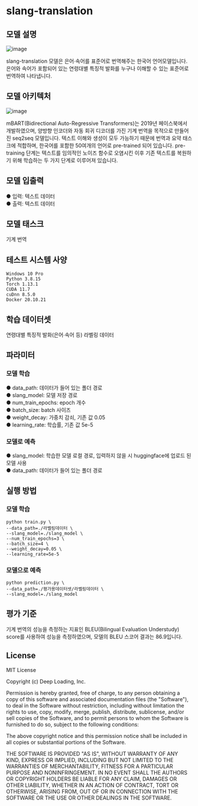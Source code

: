 # slang-translation

## 모델 설명
![image](https://user-images.githubusercontent.com/59904000/212801767-34924e5d-588d-41ac-918f-1b39b8a4d241.png)

slang-translation 모델은 은어∙속어를 표준어로 번역해주는 한국어 언어모델입니다. 은어와 속어가 포함되어 있는 연령대별 특징적 발화를 누구나 이해할 수 있는 표준어로 번역하여 나타냅니다. 

## 모델 아키텍처
![image](https://user-images.githubusercontent.com/59904000/212256214-6749fb35-f0c2-4d83-a00a-49be7faa7ef2.png)

mBART(Bidirectional Auto-Regressive Transformers)는 2019년 페이스북에서 개발하였으며, 양방향 인코더와 자동 회귀 디코더를 가진 기계 번역을 목적으로 만들어진 seq2seq 모델입니다. 텍스트 이해와 생성이 모두 가능하기 때문에 번역과 요약 태스크에 적합하며, 한국어를 포함한 50여개의 언어로 pre-trained 되어 있습니다. pre-training 단계는 텍스트를 임의적인 노이즈 함수로 오염시킨 이후 기존 텍스트를 복원하기 위해 학습하는 두 가지 단계로 이루어져 있습니다. 

## 모델 입출력
● 입력: 텍스트 데이터  
● 출력: 텍스트 데이터  
 
## 모델 태스크
기계 번역   

## 테스트 시스템 사양
```
Windows 10 Pro
Python 3.8.15
Torch 1.13.1
CUDA 11.7
cuDnn 8.5.0
Docker 20.10.21
```

## 학습 데이터셋
연령대별 특징적 발화(은어∙속어 등) 라벨링 데이터   

## 파라미터
### 모델 학습  
● data_path: 데이터가 들어 있는 폴더 경로   
● slang_model: 모델 저장 경로   
● num_train_epochs: epoch 개수     
● batch_size: batch 사이즈    
● weight_decay: 가중치 감쇠, 기존 값 0.05  
● learning_rate: 학습률, 기존 값 5e-5    
### 모델로 예측
● slang_model: 학습한 모델 로컬 경로, 입력하지 않을 시 huggingface에 업로드 된 모델 사용    
● data_path: 데이터가 들어 있는 폴더 경로   


## 실행 방법
### 모델 학습 
```
python train.py \
--data_path=./라벨링데이터 \
--slang_model=./slang_model \
--num_train_epochs=3 \
--batch_size=4 \
--weight_decay=0.05 \
--learning_rate=5e-5 
```  
### 모델으로 예측 
```
python prediction.py \
--data_path=./평가용데이터셋/라벨링데이터 \
--slang_model=./slang_model 
```  

## 평가 기준
기계 번역의 성능을 측정하는 지표인 BLEU(Bilingual Evaluation Understudy) score를 사용하여 성능을 측정하였으며, 모델의 BLEU 스코어 결과는 86.9입니다.   

## License
MIT License

Copyright (c) Deep Loading, Inc.

Permission is hereby granted, free of charge, to any person obtaining a copy
of this software and associated documentation files (the "Software"), to deal
in the Software without restriction, including without limitation the rights
to use, copy, modify, merge, publish, distribute, sublicense, and/or sell
copies of the Software, and to permit persons to whom the Software is
furnished to do so, subject to the following conditions:

The above copyright notice and this permission notice shall be included in all
copies or substantial portions of the Software.

THE SOFTWARE IS PROVIDED "AS IS", WITHOUT WARRANTY OF ANY KIND, EXPRESS OR
IMPLIED, INCLUDING BUT NOT LIMITED TO THE WARRANTIES OF MERCHANTABILITY,
FITNESS FOR A PARTICULAR PURPOSE AND NONINFRINGEMENT. IN NO EVENT SHALL THE
AUTHORS OR COPYRIGHT HOLDERS BE LIABLE FOR ANY CLAIM, DAMAGES OR OTHER
LIABILITY, WHETHER IN AN ACTION OF CONTRACT, TORT OR OTHERWISE, ARISING FROM,
OUT OF OR IN CONNECTION WITH THE SOFTWARE OR THE USE OR OTHER DEALINGS IN THE
SOFTWARE.
